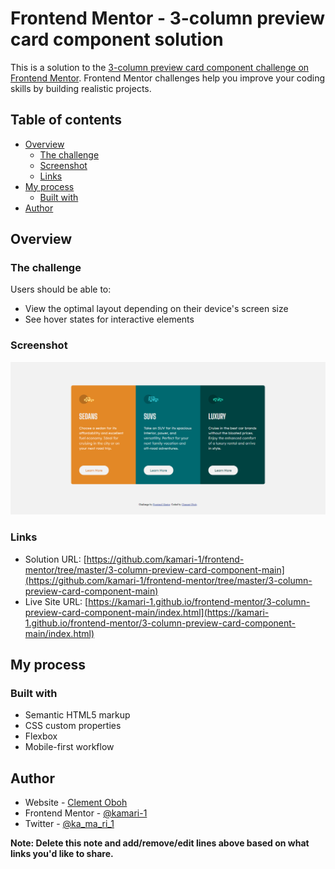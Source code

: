 # Frontend Mentor - 3-column preview card component solution

This is a solution to the [3-column preview card component challenge on Frontend Mentor](https://www.frontendmentor.io/challenges/3column-preview-card-component-pH92eAR2-). Frontend Mentor challenges help you improve your coding skills by building realistic projects.

## Table of contents

- [Overview](#overview)
  - [The challenge](#the-challenge)
  - [Screenshot](#screenshot)
  - [Links](#links)
- [My process](#my-process)
  - [Built with](#built-with)
- [Author](#author)

## Overview

### The challenge

Users should be able to:

- View the optimal layout depending on their device's screen size
- See hover states for interactive elements

### Screenshot

![](./images/Screenshot.png)

### Links

- Solution URL: [https://github.com/kamari-1/frontend-mentor/tree/master/3-column-preview-card-component-main](https://github.com/kamari-1/frontend-mentor/tree/master/3-column-preview-card-component-main)
- Live Site URL: [https://kamari-1.github.io/frontend-mentor/3-column-preview-card-component-main/index.html](https://kamari-1.github.io/frontend-mentor/3-column-preview-card-component-main/index.html)

## My process

### Built with

- Semantic HTML5 markup
- CSS custom properties
- Flexbox
- Mobile-first workflow

## Author

- Website - [Clement Oboh](https://kamari-1.github.io/)
- Frontend Mentor - [@kamari-1](https://www.frontendmentor.io/profile/kamari-1)
- Twitter - [@ka_ma_ri_1](https://www.twitter.com/ka_ma_ri_1)

**Note: Delete this note and add/remove/edit lines above based on what links you'd like to share.**
